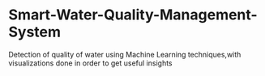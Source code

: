 # Smart-Water-Quality-Management-System

Detection of quality of water using Machine Learning techniques,with visualizations done in order to get useful insights
